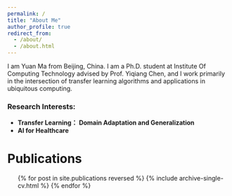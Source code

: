 ```yaml
---
permalink: /
title: "About Me"
author_profile: true
redirect_from: 
  - /about/
  - /about.html
---
```


I am Yuan Ma from Beijing, China. I am a Ph.D. student at Institute Of Computing Technology advised by Prof. Yiqiang Chen, and I work primarily in the intersection of transfer learning algorithms and applications in ubiquitous computing.

### Research Interests:
- **Transfer Learning： Domain Adaptation and Generalization**  
- **AI for Healthcare**

Publications
======
  <ul>{% for post in site.publications reversed %}
    {% include archive-single-cv.html %}
  {% endfor %}</ul>
